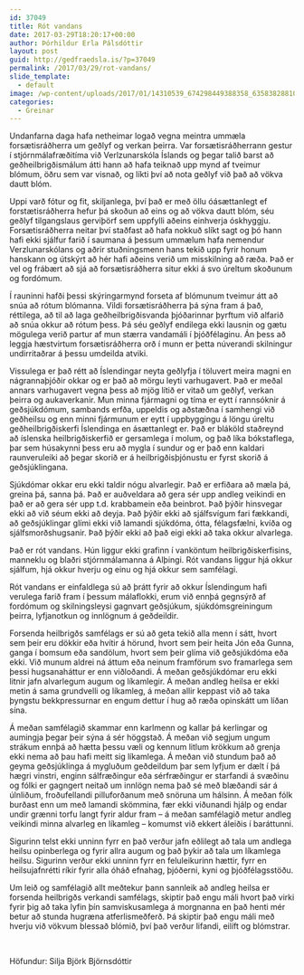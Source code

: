 ```yaml
---
id: 37049
title: Rót vandans
date: 2017-03-29T18:20:17+00:00
author: Þórhildur Erla Pálsdóttir
layout: post
guid: http://gedfraedsla.is/?p=37049
permalink: /2017/03/29/rot-vandans/
slide_template:
  - default
image: /wp-content/uploads/2017/01/14310539_674298449388358_6358382881025834708_o.jpg
categories:
  - Greinar
---
```

Undanfarna daga hafa netheimar logað vegna meintra ummæla forsætisráðherra um geðlyf og verkan þeirra. Var forsætisráðherrann gestur í stjórnmálafræðitíma við Verlzunarskóla Íslands og þegar talið barst að geðheilbrigðismálum átti hann að hafa teiknað upp mynd af tveimur blómum, öðru sem var visnað, og líkti því að nota geðlyf við það að vökva dautt blóm.

Uppi varð fótur og fit, skiljanlega, því það er með öllu óásættanlegt ef forstætisráðherra hefur þá skoðun að eins og að vökva dautt blóm, séu geðlyf tilgangslaus gerviþörf sem uppfylli aðeins einhverja óskhyggju. Forsætisráðherra neitar því staðfast að hafa nokkuð slíkt sagt og þó hann hafi ekki sjálfur farið í saumana á þessum ummælum hafa nemendur Verzlunarskólans og aðrir stuðningsmenn hans tekið upp fyrir honum hanskann og útskýrt að hér hafi aðeins verið um misskilning að ræða. Það er vel og frábært að sjá að forsætisráðherra situr ekki á svo úreltum skoðunum og fordómum.

Í rauninni hafði þessi skýringarmynd forseta af blómunum tveimur átt að snúa að rótum blómanna. Vildi forsætisráðherra þá sýna fram á það, réttilega, að til að laga geðheilbrigðisvanda þjóðarinnar þyrftum við alfarið að snúa okkur að rótum þess. Þá séu geðlyf endilega ekki lausnin og gætu mögulega verið partur af mun stærra vandamáli í þjóðfélaginu. Án þess að leggja hæstvirtum forsætisráðherra orð í munn er þetta núverandi skilningur undirritaðrar á þessu umdeilda atviki.

Vissulega er það rétt að Íslendingar neyta geðlyfja í töluvert meira magni en nágrannaþjóðir okkar og er það að mörgu leyti varhugavert. Það er meðal annars varhugavert vegna þess að mjög lítið er vitað um geðlyf, verkan þeirra og aukaverkanir. Mun minna fjármagni og tíma er eytt í rannsóknir á geðsjúkdómum, sambands erfða, uppeldis og aðstæðna í samhengi við geðheilsu og enn minni fjármunum er eytt í uppbyggingu á löngu úreltu geðheilbrigðiskerfi Íslendinga en ásættanlegt er. Það er bláköld staðreynd að íslenska heilbrigðiskerfið er gersamlega í molum, og það líka bókstaflega, þar sem húsakynni þess eru að mygla í sundur og er það enn kaldari raunveruleiki að þegar skorið er á heilbrigðisþjónustu er fyrst skorið á geðsjúklingana.

Sjúkdómar okkar eru ekki taldir nógu alvarlegir. Það er erfiðara að mæla þá, greina þá, sanna þá. Það er auðveldara að gera sér upp andleg veikindi en það er að gera sér upp t.d. krabbamein eða beinbrot. Það þýðir hinsvegar ekki að við séum ekki að deyja. Það þýðir ekki að sjálfsvígum fari fækkandi, að geðsjúklingar glími ekki við lamandi sjúkdóma, ótta, félagsfælni, kvíða og sjálfsmorðshugsanir. Það þýðir ekki að það eigi ekki að taka okkur alvarlega.

Það er rót vandans. Hún liggur ekki grafinn í vanköntum heilbrigðiskerfisins, manneklu og blaðri stjórnmálamanna á Alþingi. Rót vandans liggur hjá okkur sjálfum, hjá okkur hverju og einu og hjá okkur sem samfélagi.

Rót vandans er einfaldlega sú að þrátt fyrir að okkur Íslendingum hafi verulega farið fram í þessum málaflokki, erum við ennþá gegnsýrð af fordómum og skilningsleysi gagnvart geðsjúkum, sjúkdómsgreiningum þeirra, lyfjanotkun og innlögnum á geðdeildir.

Forsenda heilbrigðs samfélags er sú að geta tekið alla menn í sátt, hvort sem þeir eru dökkir eða hvítir á hörund, hvort sem þeir heita Jón eða Gunna, ganga í bomsum eða sandölum, hvort sem þeir glíma við geðsjúkdóma eða ekki. Við munum aldrei ná áttum eða neinum framförum svo framarlega sem þessi hugsanaháttur er enn viðloðandi. Á meðan geðsjúkdómar eru ekki litnir jafn alvarlegum augum og líkamlegir. Á meðan andleg heilsa er ekki metin á sama grundvelli og líkamleg, á meðan allir keppast við að taka þyngstu bekkpressurnar en engum dettur í hug að ræða opinskátt um líðan sína.

Á meðan samfélagið skammar enn karlmenn og kallar þá kerlingar og aumingja þegar þeir sýna á sér höggstað. Á meðan við segjum ungum strákum ennþá að hætta þessu væli og kennum litlum krökkum að grenja ekki nema að þau hafi meitt sig líkamlega. Á meðan við stundum það að geyma geðsjúklinga á mygluðum geðdeildum þar sem lyfjum er dælt í þá hægri vinstri, enginn sálfræðingur eða sérfræðingur er starfandi á svæðinu og fólki er gagngert neitað um innlögn nema það sé með blæðandi sár á úlnliðum, froðufellandi pilluforðanum með snöruna um hálsinn. Á meðan fólk burðast enn um með lamandi skömmina, fær ekki viðunandi hjálp og endar undir grænni torfu langt fyrir aldur fram &#8211; á meðan samfélagið metur andleg veikindi minna alvarleg en líkamleg &#8211; komumst við ekkert áleiðis í baráttunni.

Sigurinn telst ekki unninn fyrr en það verður jafn eðlilegt að tala um andlega heilsu opinberlega og fyrir allra augum og það þykir að tala um líkamlega heilsu. Sigurinn verður ekki unninn fyrr en feluleikurinn hættir, fyrr en heilsujafnrétti ríkir fyrir alla óháð efnahag, þjóðerni, kyni og þjóðfélagsstöðu.

<span style="font-weight: 400;">Um leið og samfélagið allt meðtekur þann sannleik að andleg heilsa er forsenda heilbrigðs verkandi samfélags, skiptir það engu máli hvort það virki fyrir þig að taka lyfin þín samviskusamlega á morgnanna en það henti mér betur að stunda hugræna atferlismeðferð. Þá skiptir það engu máli með hverju við vökvum blessað blómið, því það verður lifandi, eilíft og blómstrar.</span>

&nbsp;

Höfundur: Silja Björk Björnsdóttir